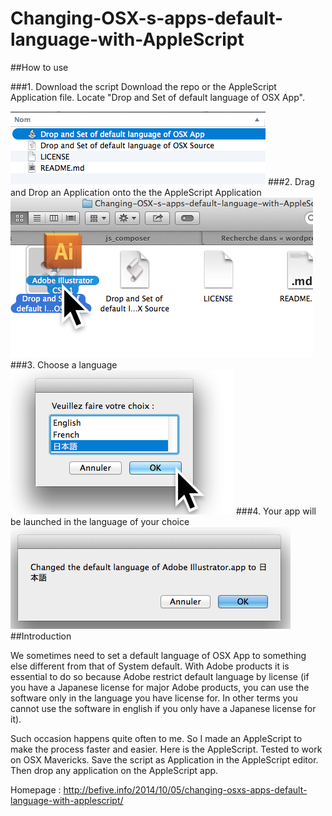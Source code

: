 Changing-OSX-s-apps-default-language-with-AppleScript
=====================================================
##How to use

###1. Download the script
Download the repo or the AppleScript Application file. Locate "Drop and Set of default language of OSX App".

![Step 1](images/doc_1.png)
###2. Drag and Drop an Application onto the the AppleScript Application
![Step 2](images/doc_2.png)
###3. Choose a language
![Step 3](images/doc_3.png)
###4. Your app will be launched in the language of your choice
![Step 4](images/doc_4.png)
##Introduction

We sometimes need to set a default language of OSX App to something else different from that of System default.
With Adobe products it is essential to do so because Adobe restrict default language by license (if you have a Japanese license for major Adobe products, you can use the software only in the language you have license for. In other terms you cannot use the software in english if you only have a Japanese license for it).

Such occasion happens quite often to me. So I made an AppleScript to make the process faster and easier.
Here is the AppleScript. Tested to work on OSX Mavericks. Save the script as Application in the AppleScript editor. Then drop any application on the AppleScript app.

Homepage : http://befive.info/2014/10/05/changing-osxs-apps-default-language-with-applescript/
